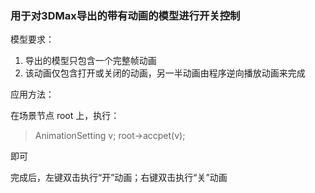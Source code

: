### 用于对3DMax导出的带有动画的模型进行开关控制
	
模型要求：

1. 导出的模型只包含一个完整帧动画
2. 该动画仅包含打开或关闭的动画，另一半动画由程序逆向播放动画来完成

应用方法：

在场景节点 root 上，执行：
>	AnimationSetting v; 
>	root->accpet(v);

即可

完成后，左键双击执行“开”动画；右键双击执行“关”动画